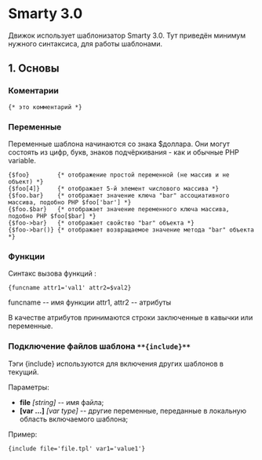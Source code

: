 # Smarty 3.0
Движок использует шаблонизатор Smarty 3.0. Тут приведён минимум нужного синтаксиса, для работы шаблонами.

## 1. Основы

### Коментарии
```smarty
{* это комментарий *}
```

### Переменные
Переменные шаблона начинаются со знака $доллара. Они могут состоять из цифр, букв, знаков подчёркивания - как и обычные PHP variable.
```smarty
{$foo}        {* отображение простой переменной (не массив и не объект) *}
{$foo[4]}     {* отображает 5-й элемент числового массива *}
{$foo.bar}    {* отображает значение ключа "bar" ассоциативного массива, подобно PHP $foo['bar'] *}
{$foo.$bar}   {* отображает значение переменного ключа массива, подобно PHP $foo[$bar] *}
{$foo->bar}   {* отображает свойство "bar" объекта *}
{$foo->bar()} {* отображает возвращаемое значение метода "bar" объекта *}
```

### Функции
Синтакс вызова функций :
```smarty
{funcname attr1='val1' attr2=$val2}
```
funcname -- имя функции
attr1, attr2 -- атрибуты

В качестве атрибутов принимаются строки заключенные в кавычки или переменные.

### Подключение файлов шаблона `**{include}**`
Тэги {include} используются для включения других шаблонов в текущий.

Параметры:

* **file** *[string]* -- имя файла;
* **[var ...]** *[var type]* -- другие переменные, переданные в локальную область включаемого шаблона;

Пример:

```smarty
{include file='file.tpl' var1='value1'}
```
